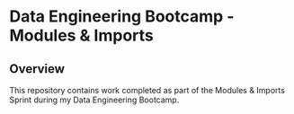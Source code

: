 # Data Engineering Bootcamp - Modules & Imports

## Overview

This repository contains work completed as part of the Modules & Imports Sprint during my Data Engineering Bootcamp. 
